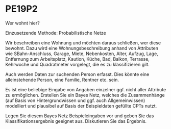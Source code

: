 # PE19P2
Wer wohnt hier?

Einzusetzende Methode: Probabilistische Netze

Wir beschreiben eine Wohnung und möchten daraus schließen, wer diese bewohnt. Dazu wird eine Wohnungsbeschreibung anhand von Attributen wie SBahn-Anschluss, Garage, Miete, Nebenkosten, Alter, Aufzug, Lage, Entfernung zum Arbeitsplatz, Kaution, Küche, Bad, Balkon, Terrasse, Kehrwoche und Quadratmeter vorgelegt, die es zu klassifizieren gilt.

Auch werden Daten zur suchenden Person erfasst.
Dies könnte eine alleinstehende Person, eine Familie, Rentner etc. sein. 

Es ist eine beliebige Eingabe von Angaben einzelner ggf. nicht aller Attribute zu ermöglichen.
Erstellen Sie ein Bayes Netz, welches die Zusammenhänge (auf Basis von Hintergrundwissen und ggf. auch Allgemeinwissen) modelliert und plausibel auf Basis der Beispieldaten gefüllte CPTs nutzt.

Legen Sie diesem Bayes Netz Beispieleingaben vor und geben Sie das Klassifikationsergebnis geeignet aus. Diskutieren Sie das Ergebnis.
